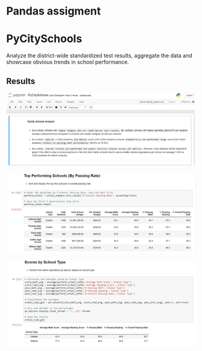 # Pandas assigment

# PyCitySchools

Analyze the district-wide standardized test results, aggregate the data and showcase obvious trends in school performance.

## Results

![result](PyCitySchools/Resources/result.png)

![top](PyCitySchools/Resources/top.png)

![scores](PyCitySchools/Resources/scores.png)
